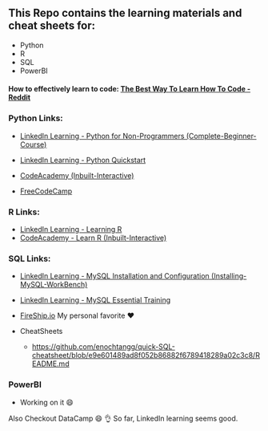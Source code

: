 ## This Repo contains the learning materials and cheat sheets for:
 - Python
 - R
 - SQL
 - PowerBI


#### How to effectively learn to code: [The Best Way To Learn How To Code - Reddit](https://www.reddit.com/r/learnprogramming/comments/5zc24o/the_best_way_to_learn_how_to_code/) 




### Python Links:
 - [LinkedIn Learning - Python for Non-Programmers (Complete-Beginner-Course)](https://www.linkedin.com/learning/python-for-non-programmers)
 - [LinkedIn Learning - Python Quickstart](https://www.linkedin.com/learning/python-quick-start)

 - [CodeAcademy (Inbuilt-Interactive)](https://www.codecademy.com/learn/learn-python-3)
 - [FreeCodeCamp](https://www.freecodecamp.org/news/python-programming-course/)





### R Links:
 - [LinkedIn Learning - Learning R](https://www.linkedin.com/learning/learning-r-18748884)
 - [CodeAcademy - Learn R (Inbuilt-Interactive)](https://www.codecademy.com/learn/learn-r)



### SQL Links:
 - [LinkedIn Learning - MySQL Installation and Configuration (Installing-MySQL-WorkBench)](https://www.linkedin.com/learning/mysql-installation-and-configuration)
 - [LinkedIn Learning - MySQL Essential Training](https://www.linkedin.com/learning/mysql-essential-training-2)

 - [FireShip.io](https://youtu.be/Cz3WcZLRaWc) My personal favorite :heart: 


 - CheatSheets
     - https://github.com/enochtangg/quick-SQL-cheatsheet/blob/e9e601489ad8f052b86882f6789418289a02c3c8/README.md

### PowerBI
 - Working on it :smile:


Also Checkout DataCamp :smile: :ok_hand:
So far, LinkedIn learning seems good.

